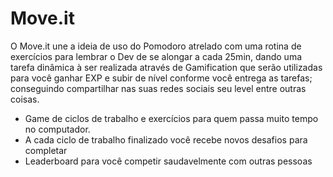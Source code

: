 # Move.it

O Move.it une a ideia de uso do Pomodoro atrelado com uma rotina de exercícios para lembrar o Dev de se alongar a cada 25min, dando uma tarefa dinâmica à ser realizada através de Gamification que serão utilizadas para você ganhar EXP e subir de nível conforme você entrega as tarefas; conseguindo compartilhar nas suas redes sociais seu level entre outras coisas.

- Game de ciclos de trabalho e exercícios para quem passa muito tempo no computador.
- A cada ciclo de trabalho finalizado você recebe novos desafios para completar
- Leaderboard para você competir saudavelmente com outras pessoas
